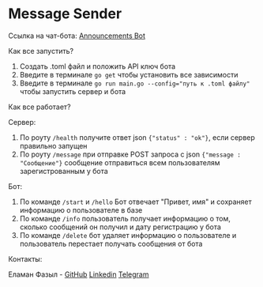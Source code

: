 # Message Sender

Ссылка на чат-бота: [Announcements Bot]

Как все запустить?
1. Создать .toml файл и положить API ключ бота
2. Введите в терминале ``` go get ``` чтобы установить все зависимости
2. Введите в терминале ``` go run main.go --config="путь к .toml файлу" ``` чтобы запустить сервер и бота

Как все работает?

Сервер:
1. По роуту ``` /health ``` получите ответ json ```{"status" : "ok"}```, если сервер правильно запущен
2. По роуту ``` /message ``` при отправке POST запроса с json ```{"message : "Сообщение"}``` сообщение отправиться всем пользователям зарегистрованным у бота

Бот:
1. По команде ```/start``` и ```/hello``` Бот отвечает "Привет, имя" и сохраняет информацию о пользователе в базе
2. По команде ```/info``` пользователь получает информацию о том, сколько сообщений он получил и дату регистрацию у бота
2. По команде ```/delete``` бот удаляет информацию о пользователе и пользователь перестает получать сообщения от бота

Контакты:

Еламан Фазыл - <a href = "https://github.com/yelamanfazyl">GitHub</a> <a href="https://www.linkedin.com/in/yelamanfazyl/">Linkedin</a> <a href="https://t.me/elfazyl">Telegram</a>

[Announcements Bot]: <http://t.me/announcements_kolesa_bot>
